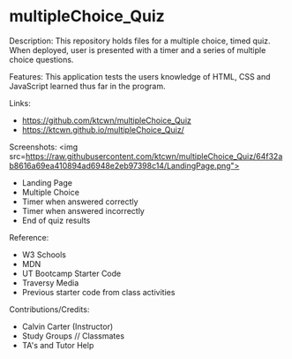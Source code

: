 # multipleChoice_Quiz

Description:
This repository holds files for a multiple choice, timed quiz. When deployed, user is presented with a timer and a series of multiple choice questions.

Features:
This application tests the users knowledge of HTML, CSS and JavaScript learned thus far in the program.

Links:

- https://github.com/ktcwn/multipleChoice_Quiz
- https://ktcwn.github.io/multipleChoice_Quiz/

Screenshots:
<img src=https://raw.githubusercontent.com/ktcwn/multipleChoice_Quiz/64f32ab8616a69ea410894ad6948e2eb97398c14/LandingPage.png">
- Landing Page
- Multiple Choice
- Timer when answered correctly
- Timer when answered incorrectly
- End of quiz results

Reference:

- W3 Schools
- MDN
- UT Bootcamp Starter Code
- Traversy Media
- Previous starter code from class activities

Contributions/Credits:

- Calvin Carter (Instructor)
- Study Groups // Classmates
- TA's and Tutor Help
